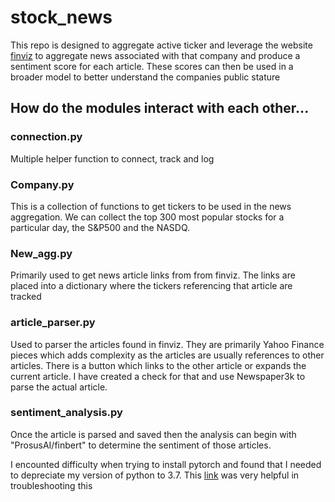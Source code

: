 # stock_news

This repo is designed to aggregate active ticker and leverage the website [finviz](www.finviz.com) to aggregate news associated with that company and produce a sentiment score for each article.  These scores can then be used in a broader model to better understand the companies public stature

## How do the modules interact with each other...

### connection.py
Multiple helper function to connect, track and log 

### Company.py
This is a collection of functions to get tickers to be used in the news aggregation.  We can collect the top 300 most popular stocks for a particular day, the S&P500 and the NASDQ.

### New_agg.py
Primarily used to get news article links from from finviz.  The links are placed into a dictionary where the tickers referencing that article are tracked

### article_parser.py
Used to parser the articles found in finviz.  They are primarily Yahoo Finance pieces which adds complexity as the articles are usually references to other articles.  There is a button which links to the other article or expands the current article.  I have created a check for that and use Newspaper3k to parse the actual article.  

### sentiment_analysis.py
Once the article is parsed and saved then the analysis can begin with "ProsusAI/finbert" to determine the sentiment of those articles.

I encounted difficulty when trying to install pytorch and found that I needed to depreciate my version of python to 3.7.  This [link](https://stackoverflow.com/questions/62898911/how-to-downgrade-python-version-from-3-8-to-3-7-mac) was very helpful in troubleshooting this



